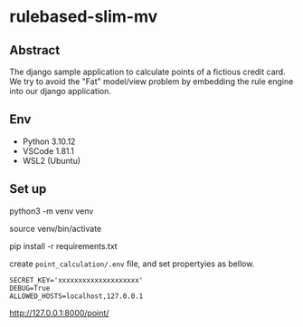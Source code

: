 # rulebased-slim-mv


## Abstract

The django sample application to calculate points of a fictious credit card.
We try to avoid the "Fat" model/view problem by embedding the rule engine into our django application.

## Env 

- Python 3.10.12 
- VSCode 1.81.1
- WSL2 (Ubuntu)

## Set up


python3 -m venv venv

source venv/bin/activate

pip install -r requirements.txt

create `point_calculation/.env` file, and set propertyies as bellow.
```
SECRET_KEY='xxxxxxxxxxxxxxxxxxxx'
DEBUG=True
ALLOWED_HOSTS=localhost,127.0.0.1
```

http://127.0.0.1:8000/point/
